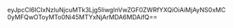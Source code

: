 eyJpcCI6ICIxNzIuNjcuMTk3Ljg5IiwgInVwZGF0ZWRfYXQiOiAiMjAyNS0xMC0yMFQwOToyMTo0Ni45MTYxNjArMDA6MDAifQ==